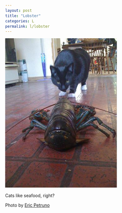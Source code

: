 ```yaml
---
layout: post
title: "Lobster"
categories: L
permalink: l/lobster
---
```


<img src="/images/l/lobster.jpg">

Cats like seafood, right?

Photo by <a href="http://www.flickr.com/photos/thewrittengeek/4098366563/">Eric Petruno</a>